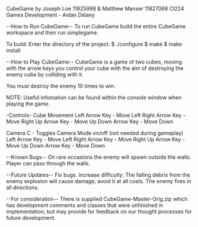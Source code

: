 CubeGame by Joseph Loe 11825998 & Matthew Manser 11827069
CI224 Games Development - Aidan Delany

--How to Run CubeGame--
To run CubeGame build the entire CubeGame workspace and then run simplegame. 

To build:
Enter the directory of the project.
$ ./configure
$ make
$ make install


--How to Play CubeGame--
CubeGame is a game of two cubes, moving with the arrow keys you control your cube with the aim
of destroying the enemy cube by colliding with it.

You must destroy the enemy 10 times to win. 


NOTE: Useful infomation can be found within the console window when playing the game. 

-Controls-
Cube Movement
Left Arrow Key - Move Left 
Right Arrow Key - Move Right 
Up Arrow Key - Move Up 
Down Arrow Key - Move Down 

Camera 
C - Toggles Camera Mode on/off (not needed during gameplay)
Left Arrow Key - Move Left 
Right Arrow Key - Move Right 
Up Arrow Key - Move Up 
Down Arrow Key - Move Down 


--Known Bugs--
On rare occasions the enemy will spawn outside the walls. 
Player can pass through the walls. 

--Future Updates--
Fix bugs.
Increase difficulty:
	The falling debris from the enemy explosion will cause damage, avoid it at all costs. 
	The enemy fires in all directions.

--For consideration--
There is supplied CubeGame-Master-Orig.zip which has development comments and classes that were unfinished in implementation, but may provide for feedback on our thought processes for future development.
